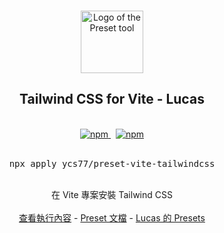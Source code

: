 <p align="center">
  <br />
  <a href="https://preset.dev">
    <img width="100" src="https://raw.githubusercontent.com/preset/cli/main/.github/assets/logo.svg" alt="Logo of the Preset tool">
  </a>
  <br />
</p>

<h2 align="center">Tailwind CSS for Vite - Lucas</h2>

<p align="center">
  <br />
  <a href="https://www.npmjs.com/package/apply">
    <img alt="npm" src="https://img.shields.io/npm/v/apply?label=preset&style=flat-square">
  </a>
  <span>&nbsp;</span>
  <a href="https://github.com/ycs77/presets">
    <img alt="npm" src="https://img.shields.io/badge/lucas--preset-vite--tailwindcss-blue?style=flat-square">
  </a>
  <br />
  <br />
  <pre align="center">npx apply ycs77/preset-vite-tailwindcss</pre>
</p>
<br />

<div align="center">
  在 Vite 專案安裝 Tailwind CSS
  <br />
  <br />
  <a href="https://github.com/ycs77/preset-vite-tailwindcss/blob/main/preset.ts">查看執行內容</a> - <a href="https://preset.dev">Preset 文檔</a> - <a href="https://github.com/ycs77/presets">Lucas 的 Presets</a>
</div>
